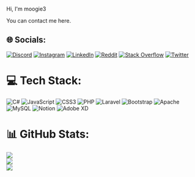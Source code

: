 Hi, I'm moogie3

You can contact me here.
## 🌐 Socials:
[![Discord](https://img.shields.io/badge/Discord-%237289DA.svg?logo=discord&logoColor=white)](https://discord.gg/icebear3#3119) 
[![Instagram](https://img.shields.io/badge/Instagram-%23E4405F.svg?logo=Instagram&logoColor=white)](https://instagram.com/jefrydwijaya) 
[![LinkedIn](https://img.shields.io/badge/LinkedIn-%230077B5.svg?logo=linkedin&logoColor=white)](https://linkedin.com/in/jefry-dwijaya-01b48521a) 
[![Reddit](https://img.shields.io/badge/Reddit-%23FF4500.svg?logo=Reddit&logoColor=white)](https://reddit.com/user/moogie3-) 
[![Stack Overflow](https://img.shields.io/badge/-Stackoverflow-FE7A16?logo=stack-overflow&logoColor=white)](https://stackoverflow.com/users/moogie3) 
[![Twitter](https://img.shields.io/badge/Twitter-%231DA1F2.svg?logo=Twitter&logoColor=white)](https://twitter.com/@jefrydwijaya3) 

# 💻 Tech Stack:
![C#](https://img.shields.io/badge/c%23-%23239120.svg?style=flat&logo=c-sharp&logoColor=white) 
![JavaScript](https://img.shields.io/badge/javascript-%23323330.svg?style=flat&logo=javascript&logoColor=%23F7DF1E) 
![CSS3](https://img.shields.io/badge/css3-%231572B6.svg?style=flat&logo=css3&logoColor=white) 
![PHP](https://img.shields.io/badge/php-%23777BB4.svg?style=flat&logo=php&logoColor=white) 
![Laravel](https://img.shields.io/badge/laravel-%23FF2D20.svg?style=flat&logo=laravel&logoColor=white) 
![Bootstrap](https://img.shields.io/badge/bootstrap-%23563D7C.svg?style=flat&logo=bootstrap&logoColor=white) 
![Apache](https://img.shields.io/badge/apache-%23D42029.svg?style=flat&logo=apache&logoColor=white) 
![MySQL](https://img.shields.io/badge/mysql-%2300f.svg?style=flat&logo=mysql&logoColor=white) 
![Notion](https://img.shields.io/badge/Notion-%23000000.svg?style=flat&logo=notion&logoColor=white)
![Adobe XD](https://img.shields.io/badge/Adobe%20XD-470137?style=flat&logo=Adobe%20XD&logoColor=#FF61F6)

# 📊 GitHub Stats:
![](https://github-readme-stats.vercel.app/api?username=moogie3&theme=dark&hide_border=false&include_all_commits=true&count_private=false)<br/>
![](https://github-readme-streak-stats.herokuapp.com/?user=moogie3&theme=dark&hide_border=false)<br/>
![](https://github-readme-stats.vercel.app/api/top-langs/?username=moogie3&theme=dark&hide_border=false&include_all_commits=true&count_private=false&layout=compact)


